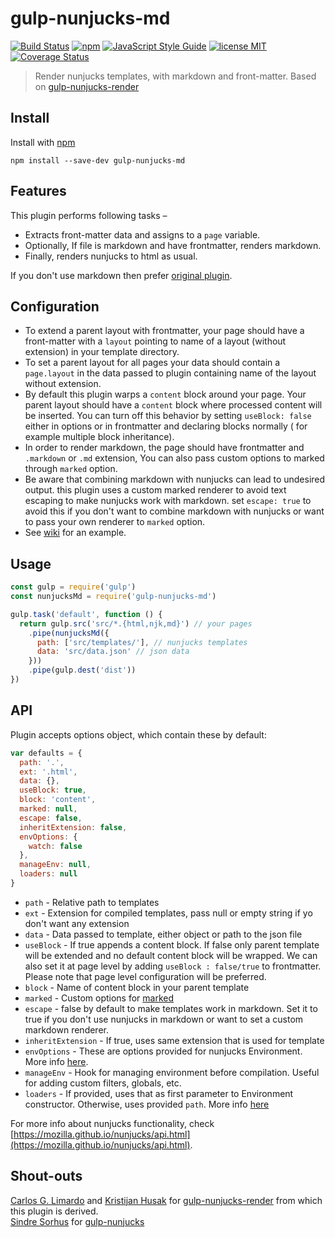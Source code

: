 # gulp-nunjucks-md
[![Build Status](https://travis-ci.org/mohitsinghs/gulp-nunjucks-md.svg)](https://travis-ci.org/mohitsinghs/gulp-nunjucks-md)
[![npm](https://badge.fury.io/js/gulp-nunjucks-md.svg)](http://badge.fury.io/js/gulp-nunjucks-md)
[![JavaScript Style Guide](https://img.shields.io/badge/code_style-standard-brightgreen.svg)](https://standardjs.com)
[![license MIT](https://img.shields.io/badge/license-MIT-brightgreen.svg)](https://github.com/mohitsinghs/gulp-nunjucks-md/blob/master/LICENSE)
[![Coverage Status](https://coveralls.io/repos/github/mohitsinghs/gulp-nunjucks-md/badge.svg?branch=master)](https://coveralls.io/github/mohitsinghs/gulp-nunjucks-md?branch=master)
> Render nunjucks templates, with markdown and front-matter. Based on [gulp-nunjucks-render](https://github.com/carlosl/gulp-nunjucks-render)

## Install

Install with [npm](https://npmjs.com/package/gulp-nunjucks-md)

```
npm install --save-dev gulp-nunjucks-md
```

## Features
This plugin performs following tasks &ndash;
* Extracts front-matter data and assigns to a `page` variable.
* Optionally, If file is markdown and have frontmatter, renders markdown.
* Finally, renders nunjucks to html as usual.

If you don't use markdown then prefer [original plugin](https://github.com/carlosl/gulp-nunjucks-render).

## Configuration

- To extend a parent layout with frontmatter, your page should have a front-matter with a `layout` pointing to name of a layout (without extension) in your template directory.
- To set a parent layout for all pages your data should contain a `page.layout` in the data passed to plugin containing name of the layout without extension.
- By default this plugin warps a `content` block around your page. Your parent layout should have a `content` block where processed content will be inserted. You can turn off this behavior by setting `useBlock: false` either in options or in frontmatter and declaring blocks normally ( for example multiple block inheritance).
- In order to render markdown, the page should have frontmatter and `.markdown` or `.md` extension, You can also pass custom options to marked through `marked` option. 
- Be aware that combining markdown with nunjucks can lead to undesired output. this plugin uses a custom marked renderer to avoid text escaping to make nunjucks work with markdown. set `escape: true` to avoid this if you don't want to combine markdown with nunjucks or want to pass your own renderer to `marked` option.
- See [wiki](https://github.com/mohitsinghs/gulp-nunjucks-md/wiki) for an example.

## Usage

```js
const gulp = require('gulp')
const nunjucksMd = require('gulp-nunjucks-md')

gulp.task('default', function () {
  return gulp.src('src/*.{html,njk,md}') // your pages
    .pipe(nunjucksMd({
      path: ['src/templates/'], // nunjucks templates
      data: 'src/data.json' // json data
    }))
    .pipe(gulp.dest('dist'))
})
```

## API
Plugin accepts options object, which contain these by default:

```js
var defaults = {
  path: '.',
  ext: '.html',
  data: {},
  useBlock: true,
  block: 'content',
  marked: null,
  escape: false,
  inheritExtension: false,
  envOptions: {
    watch: false
  },
  manageEnv: null,
  loaders: null
}
```

* `path` - Relative path to templates
* `ext` - Extension for compiled templates, pass null or empty string if yo don't want any extension
* `data` - Data passed to template, either object or path to the json file
* `useBlock` - If true appends a content block. If false only parent template will be extended and no default content block will be wrapped. We can also set it at page level by adding `useBlock : false/true` to frontmatter. Please note that page level configuration will be preferred.
* `block` - Name of content block in your parent template
* `marked` - Custom options for [marked](http://github.com/chjj/marked)
* `escape` - false by default to make templates work in markdown. Set it to true if you don't use nunjucks in markdown or want to set a custom markdown renderer.
* `inheritExtension` - If true, uses same extension that is used for template
* `envOptions` - These are options provided for nunjucks Environment. More info [here](https://mozilla.github.io/nunjucks/api.html#configure).
* `manageEnv` - Hook for managing environment before compilation. Useful for adding custom filters, globals, etc.
* `loaders` - If provided, uses that as first parameter to Environment constructor. Otherwise, uses provided `path`. More info [here](https://mozilla.github.io/nunjucks/api.html#environment)

For more info about nunjucks functionality, check [https://mozilla.github.io/nunjucks/api.html](https://mozilla.github.io/nunjucks/api.html).

## Shout-outs

[Carlos G. Limardo](http://limardo.org) and [Kristijan Husak](http://kristijanhusak.com) for [gulp-nunjucks-render](https://github.com/carlosl/gulp-nunjucks-render) from which this plugin is derived.  
[Sindre Sorhus](http://sindresorhus.com/) for [gulp-nunjucks](https://www.npmjs.org/package/gulp-nunjucks)
